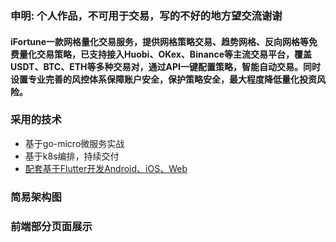 ### 申明: 个人作品，不可用于交易，写的不好的地方望交流谢谢
#### iFortune一款网格量化交易服务，提供网格策略交易、趋势网格、反向网格等免费量化交易策略，已支持接入Huobi、OKex、Binance等主流交易平台，覆盖USDT、BTC、ETH等多种交易对，通过API一键配置策略，智能自动交易。同时设置专业完善的风控体系保障账户安全，保护策略安全，最大程度降低量化投资风险。
### 采用的技术
* 基于go-micro微服务实战
* 基于k8s编排，持续交付
* [配套基于Flutter开发Android、iOS、Web](https://github.com/RonadoLong/wq-fotune.git)

### 简易架构图


### 前端部分页面展示

